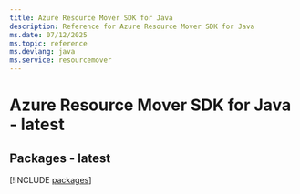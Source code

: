 ```yaml
---
title: Azure Resource Mover SDK for Java
description: Reference for Azure Resource Mover SDK for Java
ms.date: 07/12/2025
ms.topic: reference
ms.devlang: java
ms.service: resourcemover
---
```

# Azure Resource Mover SDK for Java - latest
## Packages - latest
[!INCLUDE [packages](resource-mover-index.md)]